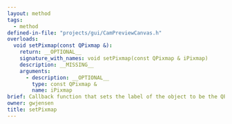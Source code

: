 ```yaml
---
layout: method
tags:
  - method
defined-in-file: "projects/gui/CamPreviewCanvas.h"
overloads:
  void setPixmap(const QPixmap &):
    return: __OPTIONAL__
    signature_with_names: void setPixmap(const QPixmap & iPixmap)
    description: __MISSING__
    arguments:
      - description: __OPTIONAL__
        type: const QPixmap &
        name: iPixmap
brief: Callback function that sets the label of the object to be the QPixmap that is passed. I.e. it shows the image that is passed.
owner: gwjensen
title: setPixmap
---
```

